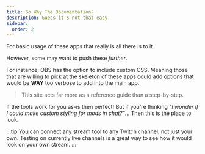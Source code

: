 ```yaml
---
title: So Why The Documentation?
description: Guess it's not that easy.
sidebar:
  order: 2
---
```


For basic usage of these apps that really is all there is to it.

However, some may want to push these _further_.

For instance, OBS has the option to include custom CSS. Meaning those that are willing to pick at the skeleton of these apps could add options that would be **WAY** too verbose to add into the main app.

> This site acts far more as a reference guide than a step-by-step.

If the tools work for you as-is then perfect! But if you're thinking _"I wonder if I could make custom styling for mods in chat?"_... Then this is the place to look.

:::tip
You can connect any stream tool to any Twitch channel, not just your own. Testing on currently live channels is a great way to see how it would look on your own stream.
:::
